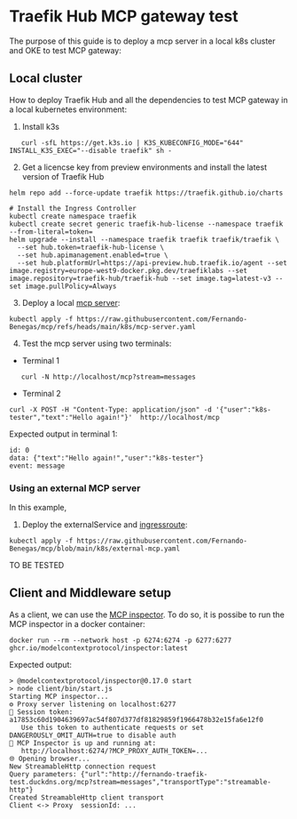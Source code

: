 # Traefik Hub MCP gateway test

The purpose of this guide is to deploy a mcp server in a local k8s cluster and OKE to test MCP gateway:

## Local cluster

How to deploy Traefik Hub and all the dependencies to test MCP gateway in a local kubernetes environment:

1. Install k3s
   
```shell
   curl -sfL https://get.k3s.io | K3S_KUBECONFIG_MODE="644" INSTALL_K3S_EXEC="--disable traefik" sh -
   ```
2. Get a licencse key from preview environments and install the latest version of Traefik Hub
  
```shell
helm repo add --force-update traefik https://traefik.github.io/charts

# Install the Ingress Controller
kubectl create namespace traefik
kubectl create secret generic traefik-hub-license --namespace traefik --from-literal=token=
helm upgrade --install --namespace traefik traefik traefik/traefik \
  --set hub.token=traefik-hub-license \
  --set hub.apimanagement.enabled=true \
  --set hub.platformUrl=https://api-preview.hub.traefik.io/agent --set image.registry=europe-west9-docker.pkg.dev/traefiklabs --set image.repository=traefik-hub/traefik-hub --set image.tag=latest-v3 --set image.pullPolicy=Always
  ```

3. Deploy a local [mcp server](https://github.com/Fernando-Benegas/mcp/blob/main/k8s/mcp-server.yaml):

```shell
kubectl apply -f https://raw.githubusercontent.com/Fernando-Benegas/mcp/refs/heads/main/k8s/mcp-server.yaml
```   

4. Test the mcp server using two terminals:
 
  - Terminal 1
     
```shell
   curl -N http://localhost/mcp?stream=messages
```
  - Terminal 2
     
```shell
curl -X POST -H "Content-Type: application/json" -d '{"user":"k8s-tester","text":"Hello again!"}'  http://localhost/mcp
```

   Expected output in terminal 1:

```
id: 0
data: {"text":"Hello again!","user":"k8s-tester"}
event: message
```

### Using an external MCP server

In this example, 

1. Deploy the externalService and [ingressroute](https://github.com/Fernando-Benegas/mcp/blob/main/k8s/external-mcp.yaml):

```shell
kubectl apply -f https://raw.githubusercontent.com/Fernando-Benegas/mcp/blob/main/k8s/external-mcp.yaml
```


TO BE TESTED

## Client and Middleware setup

As a client, we can use the [MCP inspector](). To do so, it is possibe to run the MCP inspector in a docker container:

```shell
docker run --rm --network host -p 6274:6274 -p 6277:6277 ghcr.io/modelcontextprotocol/inspector:latest
```

Expected output:

```
> @modelcontextprotocol/inspector@0.17.0 start
> node client/bin/start.js
Starting MCP inspector...
⚙️ Proxy server listening on localhost:6277
🔑 Session token: a17853c60d1904639697ac54f807d377df81829859f1966478b32e15fa6e12f0
   Use this token to authenticate requests or set DANGEROUSLY_OMIT_AUTH=true to disable auth
🚀 MCP Inspector is up and running at:
   http://localhost:6274/?MCP_PROXY_AUTH_TOKEN=...
🌐 Opening browser...
New StreamableHttp connection request
Query parameters: {"url":"http://fernando-traefik-test.duckdns.org/mcp?stream=messages","transportType":"streamable-http"}
Created StreamableHttp client transport
Client <-> Proxy  sessionId: ...
```
